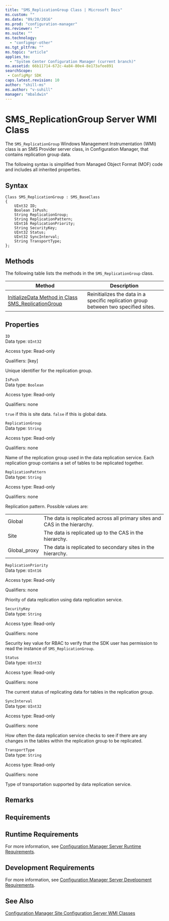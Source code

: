 ```yaml
---
title: "SMS_ReplicationGroup Class | Microsoft Docs"
ms.custom: ""
ms.date: "09/20/2016"
ms.prod: "configuration-manager"
ms.reviewer: ""
ms.suite: ""
ms.technology:
  - "configmgr-other"
ms.tgt_pltfrm: ""
ms.topic: "article"
applies_to:
  - "System Center Configuration Manager (current branch)"
ms.assetid: 66b11714-672c-4a84-80e4-8e173afee891searchScope: - ConfigMgr SDK
caps.latest.revision: 10
author: "shill-ms"
ms.author: "v-suhill"
manager: "mbaldwin"
---
```

# SMS_ReplicationGroup Server WMI Class
The `SMS_ReplicationGroup` Windows Management Instrumentation (WMI) class is an SMS Provider server class, in Configuration Manager, that contains replication group data.  

 The following syntax is simplified from Managed Object Format (MOF) code and includes all inherited properties.  

## Syntax  

```  
Class SMS_ReplicationGroup : SMS_BaseClass  
{  
    UInt32 ID;  
    Boolean IsPush;  
    String ReplicationGroup;  
    String ReplicationPattern;  
    UInt16 ReplicationPriority;  
    String SecurityKey;  
    UInt32 Status;  
    UInt32 SyncInterval;  
    String TransportType;  
};  
```  

## Methods  
 The following table lists the methods in the `SMS_ReplicationGroup` class.  

|Method|Description|  
|------------|-----------------|  
|[InitializeData Method in Class SMS_ReplicationGroup](../../../../../develop/reference/core/servers/configure/initializedata-method-in-class-sms_replicationgroup.md)|Reinitializes the data in a specific replication group between two specified sites.|  

## Properties  
 `ID`  
 Data type: `UInt32`  

 Access type: Read-only  

 Qualifiers: [key]  

 Unique identifier for the replication group.  

 `IsPush`  
 Data type: `Boolean`  

 Access type: Read-only  

 Qualifiers: none  

 `true` if this is site data. `false` if this is global data.  

 `ReplicationGroup`  
 Data type: `String`  

 Access type: Read-only  

 Qualifiers: none  

 Name of the replication group used in the data replication service. Each replication group contains a set of tables to be replicated together.  

 `ReplicationPattern`  
 Data type: `String`  

 Access type: Read-only  

 Qualifiers: none  

 Replication pattern. Possible values are:  

|||  
|-|-|  
|Global|The data is replicated across all primary sites and CAS in the hierarchy.|  
|Site|The data is replicated up to the CAS in the hierarchy.|  
|Global_proxy|The data is replicated to secondary sites in the hierarchy.|  

 `ReplicationPriority`  
 Data type: `UInt16`  

 Access type: Read-only  

 Qualifiers: none  

 Priority of data replication using data replication service.  

 `SecurityKey`  
 Data type: `String`  

 Access type: Read-only  

 Qualifiers: none  

 Security key value for RBAC to verify that the SDK user has permission to read the instance of `SMS_ReplicationGroup`.  

 `Status`  
 Data type: `UInt32`  

 Access type: Read-only  

 Qualifiers: none  

 The current status of replicating data for tables in the replication group.  

 `SyncInterval`  
 Data type: `UInt32`  

 Access type: Read-only  

 Qualifiers: none  

 How often the data replication service checks to see if there are any changes in the tables within the replication group to be replicated.  

 `TransportType`  
 Data type: `String`  

 Access type: Read-only  

 Qualifiers: none  

 Type of transportation supported by data replication service.  

## Remarks  

## Requirements  

## Runtime Requirements  
 For more information, see [Configuration Manager Server Runtime Requirements](../../../../../develop/core/reqs/server-runtime-requirements.md).  

## Development Requirements  
 For more information, see [Configuration Manager Server Development Requirements](../../../../../develop/core/reqs/server-development-requirements.md).  

## See Also  
 [Configuration Manager Site Configuration Server WMI Classes](../../../../../develop/reference/core/servers/configure/site-configuration-server-wmi-classes.md)
